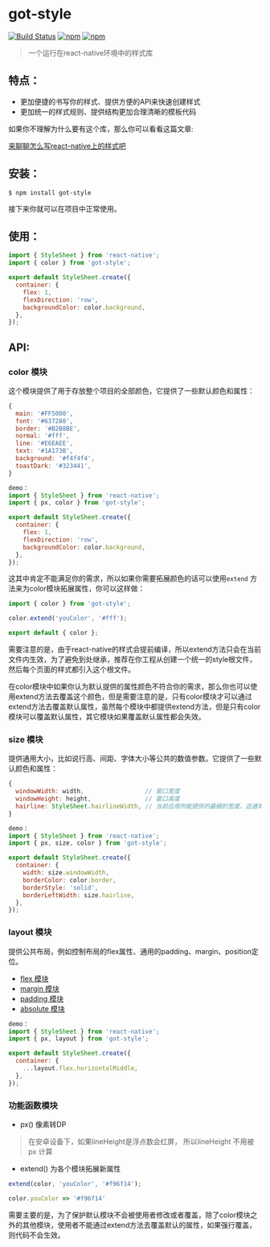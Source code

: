 # got-style
[![Build Status](https://travis-ci.org/F-happy/got-style.svg?branch=master)](https://travis-ci.org/F-happy/got-style)
[![npm](https://img.shields.io/npm/v/got-style.svg?style=flat-square)](https://www.npmjs.com/package/got-style)
[![npm](https://img.shields.io/npm/l/got-style.svg?style=flat-square)](https://www.npmjs.com/package/got-style)

> 一个运行在react-native环境中的样式库

## 特点：

* 更加便捷的书写你的样式、提供方便的API来快速创建样式
* 更加统一的样式规则、提供结构更加合理清晰的模板代码

如果你不理解为什么要有这个库，那么你可以看看这篇文章:

[来聊聊怎么写react-native上的样式吧](https://segmentfault.com/a/1190000013332489)

## 安装：

```
$ npm install got-style
```

接下来你就可以在项目中正常使用。

## 使用：

```javascript
import { StyleSheet } from 'react-native';
import { color } from 'got-style';

export default StyleSheet.create({
  container: {
    flex: 1,
    flexDirection: 'row',
    backgroundColor: color.background,
  },
});
```

## API:

### color 模块
这个模块提供了用于存放整个项目的全部颜色，它提供了一些默认颜色和属性：

```javascript
{
  main: '#FF5000',
  font: '#637280',
  border: '#B2B8BE',
  normal: '#fff',
  line: '#E6EAEE',
  text: '#1A173B',
  background: '#f4f4f4',
  toastDark: '#323441',
}

demo：
import { StyleSheet } from 'react-native';
import { px, color } from 'got-style';

export default StyleSheet.create({
  container: {
    flex: 1,
    flexDirection: 'row',
    backgroundColor: color.background,
  },
});
```

这其中肯定不能满足你的需求，所以如果你需要拓展颜色的话可以使用```extend``` 方法来为color模块拓展属性，你可以这样做：

```javascript
import { color } from 'got-style';

color.extend('youColor', '#fff');

export default { color };
```

需要注意的是，由于react-native的样式会提前编译，所以extend方法只会在当前文件内生效，为了避免到处继承，推荐在你工程从创建一个统一的style根文件，然后每个页面的样式都引入这个根文件。

在color模块中如果你认为默认提供的属性颜色不符合你的需求，那么你也可以使用extend方法去覆盖这个颜色，但是需要注意的是，只有color模块才可以通过extend方法去覆盖默认属性，虽然每个模块中都提供extend方法，但是只有color模块可以覆盖默认属性，其它模块如果覆盖默认属性都会失效。

### size 模块
提供通用大小，比如说行高、间距、字体大小等公共的数值参数。它提供了一些默认颜色和属性：

```javascript
{
  windowWidth: width,                 // 窗口宽度
  windowHeight: height,               // 窗口高度
  hairline: StyleSheet.hairlineWidth, // 当前应用所能提供的最细的宽度，这通常会比 1px 要细。
}

demo：
import { StyleSheet } from 'react-native';
import { px, size, color } from 'got-style';

export default StyleSheet.create({
  container: {
    width: size.windowWidth,
    borderColor: color.border,
    borderStyle: 'solid',
    borderLeftWidth: size.hairline,
  },
});
```

### layout 模块
提供公共布局，例如控制布局的flex属性、通用的padding、margin、position定位。

* [flex 模块](./doc/flex.md)
* [margin 模块](./doc/margin.md)
* [padding 模块](./doc/padding.md)
* [absolute 模块](./doc/absolute.md)

```javascript
demo：
import { StyleSheet } from 'react-native';
import { px, layout } from 'got-style';

export default StyleSheet.create({
  container: {
    ...layout.flex.horizontalMiddle,
  },
});
```

### 功能函数模块

* px() 像素转DP
> 在安卓设备下，如果lineHeight是浮点数会红屏， 所以lineHeight 不用被 px 计算

* extend() 为各个模块拓展新属性
```javascript
extend(color, 'youColor', '#f96f14');

color.youColor => '#f96f14'
```

需要主要的是，为了保护默认模块不会被使用者修改或者覆盖，除了color模块之外的其他模块，使用者不能通过extend方法去覆盖默认的属性，如果强行覆盖，则代码不会生效。
